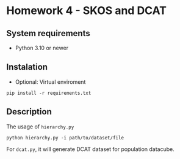 # Homework 4 - SKOS and DCAT
## System requirements
- Python 3.10 or newer
## Instalation
- Optional: Virtual enviroment
```commandline
pip install -r requirements.txt
```

## Description
The usage of `hierarchy.py`
```commandline
python hierarchy.py -i path/to/dataset/file
```

For `dcat.py`, it will generate DCAT dataset for population datacube. 